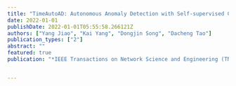 ```yaml
---
title: "TimeAutoAD: Autonomous Anomaly Detection with Self-supervised Contrastive Loss for Multivariate Time Series"
date: 2022-01-01
publishDate: 2022-01-01T05:55:58.266121Z
authors: ["Yang Jiao", "Kai Yang", "Dongjin Song", "Dacheng Tao"]
publication_types: ["2"]
abstract: ""
featured: true
publication: "*IEEE Transactions on Network Science and Engineering (TNSE)*"


---
```

